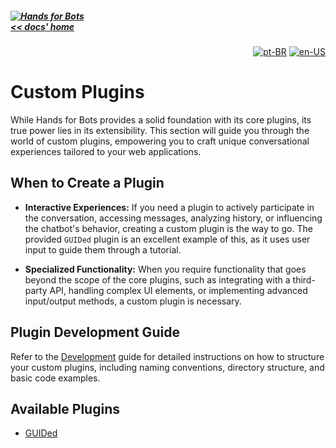 ##### [![Hands for Bots](https://img.shields.io/badge/[•__•]-Hands_for_Bots-purple?style=social) <br>&lt;&lt; docs' home](../../README.md)

<div align="right">

[![pt-BR](https://img.shields.io/badge/pt-BR-white)](../pt-br/plugins.md)
[![en-US](https://img.shields.io/badge/en-US-white)](./plugins.md)

</div>


  # Custom Plugins


  While Hands for Bots provides a solid foundation with its core plugins, its true power lies in its extensibility. This section will guide you through the world of custom plugins, empowering you to craft unique conversational experiences tailored to your web applications.


  ## When to Create a Plugin


  - **Interactive Experiences:** If you need a plugin to actively participate in the conversation, accessing messages, analyzing history, or influencing the chatbot's behavior, creating a custom plugin is the way to go. The provided `GUIDed` plugin is an excellent example of this, as it uses user input to guide them through a tutorial.

  - **Specialized Functionality:** When you require functionality that goes beyond the scope of the core plugins, such as integrating with a third-party API, handling complex UI elements, or implementing advanced input/output methods, a custom plugin is necessary.


  ## Plugin Development Guide


  Refer to the [Development](./development.md) guide for detailed instructions on how to structure your custom plugins, including naming conventions, directory structure, and basic code examples.


  ## Available Plugins


  - [GUIDed](./plugins/guided.md)
